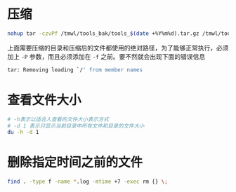 # 压缩

```bash
nohup tar -czvPf /tmwl/tools_bak/tools_$(date +%Y%m%d).tar.gz /tmwl/tools
```

上面需要压缩的目录和压缩后的文件都使用的绝对路径，为了能够正常执行，必须加上 `-P` 参数，而且必须添加在 `-f` 之前。要不然就会出现下面的错误信息

```bash
tar: Removing leading `/' from member names
```

# 查看文件大小

```bash
# -h表示以适合人查看的文件大小表示方式
# -d 1 表示只显示当前目录中所有文件和目录的文件大小
du -h -d 1
```

# 删除指定时间之前的文件

```bash
find . -type f -name *.log -mtime +7 -exec rm {} \;
```

